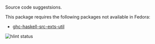 Source code suggestsions.

This package requires the following packages not available in Fedora:

* [ghc-haskell-src-exts-util](../ghc-haskell-src-exts-util)

![hlint status](https://copr.fedorainfracloud.org/coprs/dshea/bdcs-haskell-deps/package/hlint/status_image/last_build.png)

